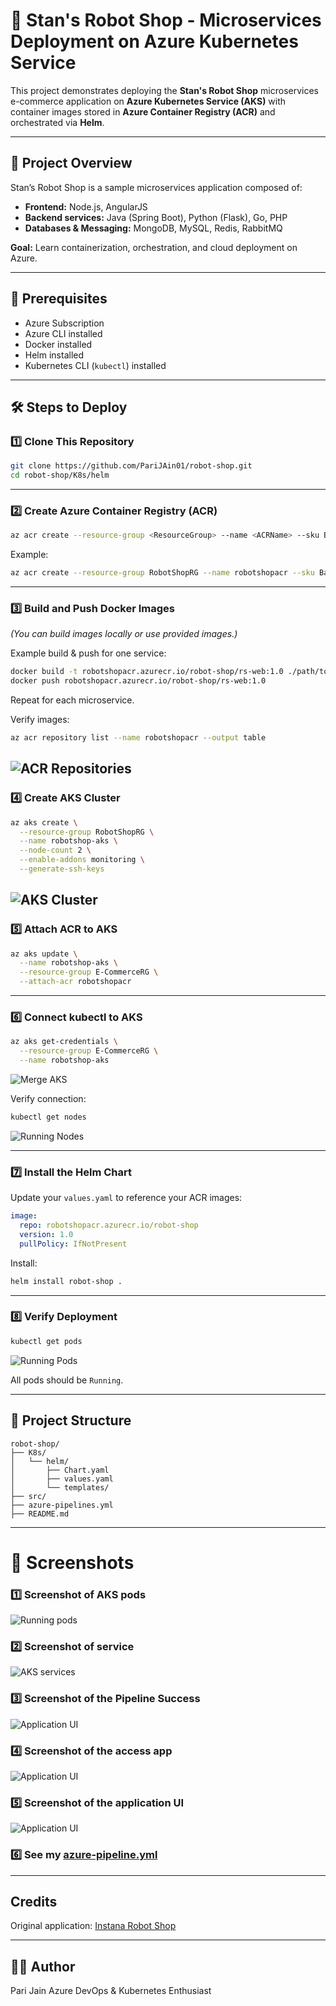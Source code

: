 # 🛒 Stan's Robot Shop - Microservices Deployment on Azure Kubernetes Service

This project demonstrates deploying the **Stan's Robot Shop** microservices e-commerce application on **Azure Kubernetes Service (AKS)** with container images stored in **Azure Container Registry (ACR)** and orchestrated via **Helm**.

---

## 🚀 Project Overview

Stan’s Robot Shop is a sample microservices application composed of:
- **Frontend:** Node.js, AngularJS
- **Backend services:** Java (Spring Boot), Python (Flask), Go, PHP
- **Databases & Messaging:** MongoDB, MySQL, Redis, RabbitMQ

**Goal:** Learn containerization, orchestration, and cloud deployment on Azure.

---

## 🧰 Prerequisites

- Azure Subscription
- Azure CLI installed
- Docker installed
- Helm installed
- Kubernetes CLI (`kubectl`) installed

---

## 🛠️ Steps to Deploy

### 1️⃣ Clone This Repository

```bash
git clone https://github.com/PariJAin01/robot-shop.git
cd robot-shop/K8s/helm
```

---

### 2️⃣ Create Azure Container Registry (ACR)

```bash
az acr create --resource-group <ResourceGroup> --name <ACRName> --sku Basic
```

Example:

```bash
az acr create --resource-group RobotShopRG --name robotshopacr --sku Basic
```

---

### 3️⃣ Build and Push Docker Images

*(You can build images locally or use provided images.)*

Example build & push for one service:

```bash
docker build -t robotshopacr.azurecr.io/robot-shop/rs-web:1.0 ./path/to/web
docker push robotshopacr.azurecr.io/robot-shop/rs-web:1.0
```

Repeat for each microservice.

Verify images:

```bash
az acr repository list --name robotshopacr --output table
```
![ACR Repositories ](/sceenshots/ACR-Repo.png)
---

### 4️⃣ Create AKS Cluster

```bash
az aks create \
  --resource-group RobotShopRG \
  --name robotshop-aks \
  --node-count 2 \
  --enable-addons monitoring \
  --generate-ssh-keys
```
![AKS Cluster ](/sceenshots/AKS-Cluster.png)
---

### 5️⃣ Attach ACR to AKS

```bash
az aks update \
  --name robotshop-aks \
  --resource-group E-CommerceRG \
  --attach-acr robotshopacr
```

---

### 6️⃣ Connect kubectl to AKS

```bash
az aks get-credentials \
  --resource-group E-CommerceRG \
  --name robotshop-aks
```
![Merge AKS](/sceenshots/mergedToLocal.png/)


Verify connection:

```bash
kubectl get nodes
```
![Running Nodes](/sceenshots/Nodes.png)


---

### 7️⃣ Install the Helm Chart

Update your `values.yaml` to reference your ACR images:

```yaml
image:
  repo: robotshopacr.azurecr.io/robot-shop
  version: 1.0
  pullPolicy: IfNotPresent
```

Install:

```bash
helm install robot-shop .
```

---

### 8️⃣ Verify Deployment

```bash
kubectl get pods
```
![Running Pods](/sceenshots/Running%20Pods.png)

All pods should be `Running`.


---

## 📂 Project Structure

```
robot-shop/
├── K8s/
│   └── helm/
│       ├── Chart.yaml
│       ├── values.yaml
│       └── templates/
├── src/
├── azure-pipelines.yml
├── README.md
```

---

# 📸 Screenshots


### 1️⃣ Screenshot of AKS pods
![Running pods](/sceenshots/Pods.png)

### 2️⃣ Screenshot of service
![AKS services](/sceenshots/AKS_service.png)

### 3️⃣ Screenshot of the Pipeline Success
![Application UI](/sceenshots/Pipeline-success.png)

### 4️⃣ Screenshot of the access app
![Application UI](/sceenshots/Access%20app.png)

### 5️⃣ Screenshot of the application UI
![Application UI](/sceenshots/Application%20UI.png)

### 6️⃣ See my [azure-pipeline.yml](azure-pipeline.yml)
---

## Credits

Original application: [Instana Robot Shop](https://github.com/instana/robot-shop)

---

## 🙋‍♂️ Author
Pari Jain
Azure DevOps & Kubernetes Enthusiast